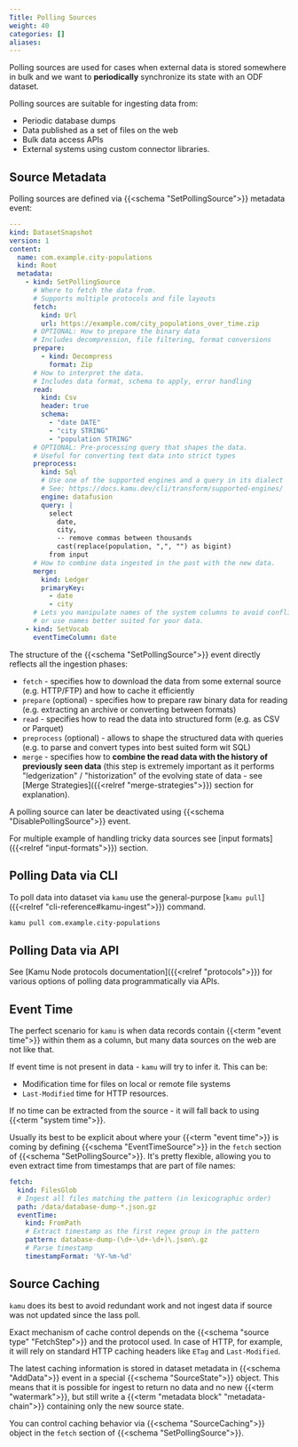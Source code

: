 ```yaml
---
Title: Polling Sources
weight: 40
categories: []
aliases:
---
```


Polling sources are used for cases when external data is stored somewhere in bulk and we want to **periodically** synchronize its state with an ODF dataset.

Polling sources are suitable for ingesting data from:
- Periodic database dumps
- Data published as a set of files on the web
- Bulk data access APIs
- External systems using custom connector libraries.

## Source Metadata
Polling sources are defined via {{<schema "SetPollingSource">}} metadata event:

```yaml
---
kind: DatasetSnapshot
version: 1
content:
  name: com.example.city-populations
  kind: Root
  metadata:
    - kind: SetPollingSource
      # Where to fetch the data from.
      # Supports multiple protocols and file layouts
      fetch:
        kind: Url
        url: https://example.com/city_populations_over_time.zip
      # OPTIONAL: How to prepare the binary data
      # Includes decompression, file filtering, format conversions
      prepare:
        - kind: Decompress
          format: Zip
      # How to interpret the data.
      # Includes data format, schema to apply, error handling
      read:
        kind: Csv
        header: true
        schema:
          - "date DATE"
          - "city STRING"
          - "population STRING"
      # OPTIONAL: Pre-processing query that shapes the data.
      # Useful for converting text data into strict types
      preprocess:
        kind: Sql
        # Use one of the supported engines and a query in its dialect
        # See: https://docs.kamu.dev/cli/transform/supported-engines/
        engine: datafusion
        query: |
          select
            date,
            city,
            -- remove commas between thousands
            cast(replace(population, ",", "") as bigint)
          from input
      # How to combine data ingested in the past with the new data.
      merge:
        kind: Ledger
        primaryKey:
          - date
          - city
      # Lets you manipulate names of the system columns to avoid conflicts
      # or use names better suited for your data.
    - kind: SetVocab
      eventTimeColumn: date
```

The structure of the {{<schema "SetPollingSource">}} event directly reflects all the ingestion phases:
- `fetch` - specifies how to download the data from some external source (e.g. HTTP/FTP) and how to cache it efficiently
- `prepare` (optional) - specifies how to prepare raw binary data for reading (e.g. extracting an archive or converting between formats)
- `read` - specifies how to read the data into structured form (e.g. as CSV or Parquet)
- `preprocess` (optional) - allows to shape the structured data with queries (e.g. to parse and convert types into best suited form wit SQL)
- `merge` - specifies how to **combine the read data with the history of previously seen data** (this step is extremely important as it performs "ledgerization" / "historization" of the evolving state of data - see [Merge Strategies]({{<relref "merge-strategies">}}) section for explanation).

A polling source can later be deactivated using {{<schema "DisablePollingSource">}} event.

For multiple example of handling tricky data sources see [input formats]({{<relref "input-formats">}}) section.

## Polling Data via CLI
To poll data into dataset via `kamu` use the general-purpose [`kamu pull`]({{<relref "cli-reference#kamu-ingest">}}) command.

```sh
kamu pull com.example.city-populations
```

## Polling Data via API
See [Kamu Node protocols documentation]({{<relref "protocols">}}) for various options of polling data programmatically via APIs.

## Event Time
The perfect scenario for `kamu` is when data records contain {{<term "event time">}} within them as a column, but many data sources on the web are not like that.

If event time is not present in data - `kamu` will try to infer it. This can be:
- Modification time for files on local or remote file systems
- `Last-Modified` time for HTTP resources.

If no time can be extracted from the source - it will fall back to using {{<term "system time">}}.

Usually its best to be explicit about where your {{<term "event time">}} is coming by defining {{<schema "EventTimeSource">}} in the `fetch` section of {{<schema "SetPollingSource">}}. It's pretty flexible, allowing you to even extract time from timestamps that are part of file names:

```yaml
fetch:
  kind: FilesGlob
  # Ingest all files matching the pattern (in lexicographic order)
  path: /data/database-dump-*.json.gz
  eventTime:
    kind: FromPath
    # Extract timestamp as the first regex group in the pattern
    pattern: database-dump-(\d+-\d+-\d+)\.json\.gz
    # Parse timestamp
    timestampFormat: '%Y-%m-%d'
```

## Source Caching
`kamu` does its best to avoid redundant work and not ingest data if source was not updated since the lass poll.

Exact mechanism of cache control depends on the {{<schema "source type" "FetchStep">}} and the protocol used. In case of HTTP, for example, it will rely on standard HTTP caching headers like `ETag` and `Last-Modified`.

The latest caching information is stored in dataset metadata in {{<schema "AddData">}} event in a special {{<schema "SourceState">}} object. This means that it is possible for ingest to return no data and no new {{<term "watermark">}}, but still write a {{<term "metadata block" "metadata-chain">}} containing only the new source state.

You can control caching behavior via {{<schema "SourceCaching">}} object in the `fetch` section of {{<schema "SetPollingSource">}}.